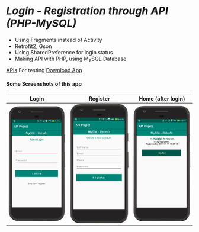 # *Login - Registration through API (PHP-MySQL)*

* Using Fragments instead of Activity
* Retrofit2, Gson
* Using SharedPreference for login status
* Making API with PHP, using MySQL Database

[APIs](https://github.com/TheHasnatBD/REST-API--Android/blob/master/files/api/)
For testing [Download App](https://github.com/TheHasnatBD/REST-API--Android/blob/master/files/app.zip)
#### Some Screenshots of this app
 Login                                   | Register                                    | Home (after login)                        		                    
:---------------------------------------:|:-------------------------------------------:|:-------------------------------------------:
 <img src="files/login.png" width="200"> | <img src="files/reg.png" width="200">  | <img src="files/profile.png" width="200"> 

